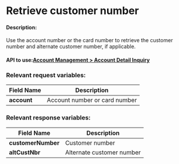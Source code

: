 Retrieve customer number
========================



#### Description:

Use the account number or the card number to retrieve the customer number and alternate customer number, if applicable.


#### API to use:[Account Management > Account Detail Inquiry](https://docs.firstdata.com/org/global/docs/api#account-detail-inquiry-v3)



### Relevant request variables:

| Field Name  | Description                   |
|-------------|-------------------------------|
| **account** | Account number or card number |


### Relevant response variables:

| Field Name         | Description               |
|--------------------|---------------------------|
| **customerNumber** | Customer number           |
| **altCustNbr**     | Alternate customer number |


